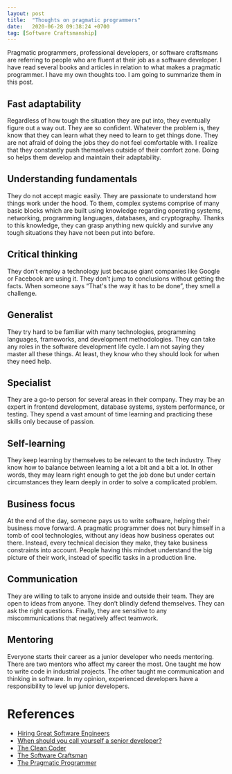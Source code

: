 ```yaml
---
layout: post
title:  "Thoughts on pragmatic programmers"
date:   2020-06-28 09:38:24 +0700
tag: [Software Craftsmanship]
---
```


Pragmatic programmers, professional developers, or software craftsmans are referring to people who are fluent at their job as a software developer. I have read several books and articles in relation to what makes a pragmatic programmer. I have my own thoughts too. I am going to summarize them in this post.

## Fast adaptability
Regardless of how tough the situation they are put into, they eventually figure out a way out. They are so confident. Whatever the problem is, they know that they can learn what they need to learn to get things done. They are not afraid of doing the jobs they do not feel comfortable with. I realize that they constantly push themselves outside of their comfort zone. Doing so helps them develop and maintain their adaptability. 

## Understanding fundamentals
They do not accept magic easily. They are passionate to understand how things work under the hood. To them, complex systems comprise of many basic blocks which are built using knowledge regarding operating systems, networking, programming languages, databases, and cryptography. Thanks to this knowledge, they can grasp anything new quickly and survive any tough situations they have not been put into before.

## Critical thinking
They don’t employ a technology just because giant companies like Google or Facebook are using it. They don’t jump to conclusions without getting the facts. When someone says “That's the way it has to be done”, they smell a challenge.

## Generalist
They try hard to be familiar with many technologies, programming languages, frameworks, and development methodologies. They can take any roles in the software development life cycle. I am not saying they master all these things. At least, they know who they should look for when they need help.

## Specialist
They are a go-to person for several areas in their company. They may be an expert in frontend development, database systems, system performance, or testing. They spend a vast amount of time learning and practicing these skills only because of passion.

## Self-learning
They keep learning by themselves to be relevant to the tech industry. They know how to balance between learning a lot a bit and a bit a lot. In other words, they may learn right enough to get the job done but under certain circumstances they learn deeply in order to solve a complicated problem.

## Business focus
At the end of the day, someone pays us to write software, helping their business move forward. A pragmatic programmer does not bury himself in a tomb of cool technologies, without any ideas how business operates out there. Instead, every technical decision they make, they take business constraints into account. People having this mindset understand the big picture of their work, instead of specific tasks in a production line.

## Communication
They are willing to talk to anyone inside and outside their team. They are open to ideas from anyone. They don’t blindly defend themselves. They can ask the right questions. Finally, they are sensitive to any miscommunications that negatively affect teamwork. 

## Mentoring
Everyone starts their career as a junior developer who needs mentoring. There are two mentors who affect my career the most. One taught me how to write code in industrial projects. The other taught me communication and thinking in software. In my opinion, experienced developers have a responsibility to level up junior developers.

# References

- [Hiring Great Software Engineers](https://medium.com/@alexkatrompas/hiring-great-software-engineers-dff2667e35d4)
- [When should you call yourself a senior developer?](https://softwareengineering.stackexchange.com/questions/25564/when-should-you-call-yourself-a-senior-developer)
- [The Clean Coder](https://www.amazon.com/Clean-Coder-Conduct-Professional-Programmers/dp/0137081073)
- [The Software Craftsman](https://www.amazon.com/Software-Craftsman-Professionalism-Pragmatism-Robert/dp/0134052501)
- [The Pragmatic Programmer](https://www.amazon.com/Pragmatic-Programmer-journey-mastery-Anniversary/dp/0135957052)
